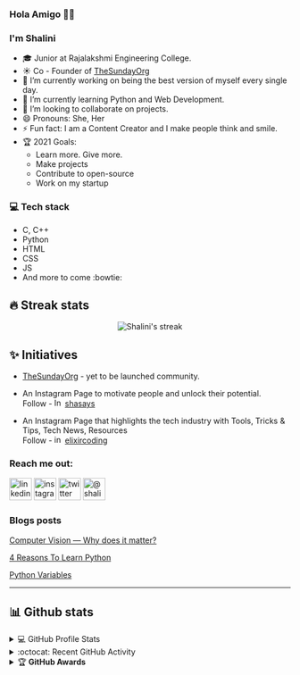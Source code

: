 ### Hola Amigo 👋🏼


### I'm Shalini 


- :mortar_board: Junior at Rajalakshmi Engineering College.
- ☀ Co - Founder of [TheSundayOrg](https://www.thesundayorg.social/)
- 🔭 I’m currently working on being the best version of myself every single day.
- 🌱 I’m currently learning Python and Web Development.
- 👯 I’m looking to collaborate on projects.
- 😄 Pronouns: She, Her
- ⚡ Fun fact: I am a Content Creator and I make people think and smile.
- 🏆 2021 Goals:
  - Learn more. Give more.
  - Make projects
  - Contribute to open-source
  - Work on my startup
### :computer: Tech stack
* C, C++
* Python
* HTML
* CSS
* JS
* And more to come :bowtie:

## 🔥 Streak stats
<!-- GitHub Readme Streak Stats - https://github.com/DenverCoder1/github-readme-streak-stats -->
<p align="center">
    <img title="🔥 Get streak stats for your profile at git.io/streak-stats" alt="Shalini's streak" src="https://github-readme-streak-stats.herokuapp.com/?user=shalinimurali20&theme=neon-dark&hide_border=true"/>
</p>

## ✨ Initiatives
- [TheSundayOrg](https://thesundayorg.social/) - yet to be launched community. <br>
- An Instagram Page to motivate people and unlock their potential. <br>
Follow - [<img src='https://www.vectorlogo.zone/logos/instagram/instagram-icon.svg' alt='Instagram' height='15'>](https://www.instagram.com/ablessednote/) [shasays](https://www.instagram.com/shasays/)

- An Instagram Page that highlights the tech industry with Tools, Tricks & Tips, Tech News, Resources <br>
Follow - [<img src='https://www.vectorlogo.zone/logos/instagram/instagram-icon.svg' alt='instagram' height='15'>](https://www.instagram.com/elixircoding/) [elixircoding](https://www.instagram.com/elixircoding/)

### Reach me out:
[<img src='https://cdn.jsdelivr.net/npm/simple-icons@3.0.1/icons/linkedin.svg' alt='linkedin' height='40'>](https://www.linkedin.com/in/shalinimurali20/) 
[<img src='https://cdn.jsdelivr.net/npm/simple-icons@3.0.1/icons/instagram.svg' alt='instagram' height='40'>](https://www.instagram.com/shasays/) 
[<img src='https://cdn.jsdelivr.net/npm/simple-icons@3.0.1/icons/twitter.svg' alt='twitter' height='40'>](https://twitter.com/shalu01m)
<a href="https://medium.com/@shalinimurali" target="blank"><img src="https://cdn.jsdelivr.net/npm/simple-icons@3.0.1/icons/medium.svg" alt="@shalinimurali" height="40"/></a>

### Blogs posts

[Computer Vision — Why does it matter?](https://shalinimurali.medium.com/computer-vision-why-does-it-matter-92025f122c7b)

[4 Reasons To Learn Python](https://shalinimurali.medium.com/4-reasons-to-choose-python-be6b1c6a5f40)

[Python Variables](https://shalu01m.hashnode.dev/python-variables)

<hr/>

## 📊 Github stats
<!-- https://github.com/anuraghazra/github-readme-stats -->
<details> 
  <summary>💻  GitHub Profile Stats</summary>
  <br/>
    <a href="https://github.com/anuraghazra/github-readme-stats"><img alt="Allen's Github Stats" src="https://github-readme-stats.vercel.app/api?username=shalinimurali20&show_icons=true&count_private=true&theme=react&hide_border=true&bg_color=1F222E&title_color=F85D7F&icon_color=F8D866" height="192px"/></a>
  <a href="https://github.com/anuraghazra/github-readme-stats"><img alt="Shalini's Top Languages" src="https://github-readme-stats.vercel.app/api/top-langs/?username=shalinimurali20&langs_count=8&layout=compact&theme=react&hide_border=true&bg_color=1F222E&title_color=F85D7F&icon_color=F8D866" height="192px"/></a>
  <br/>
  <b>Note:</b> Top languages is only a metric of the languages my public code consists of and doesn't reflect experience or skill level.
</details>
<!-- https://github.com/ashutosh00710/github-readme-activity-graph -->
<details>
  <summary>:octocat:  Recent GitHub Activity</summary>
  <br/>
   <a href="https://github.com/ashutosh00710/github-readme-activity-graph"><img alt="Shalini's Activity Graph" src="https://activity-graph.herokuapp.com/graph?username=shalinimurali20&custom_title=shalinimurali20's%20Contribution%20Graph&bg_color=1F222E&color=F8D866&line=F85D7F&point=FFFFFF&hide_border=true" /></a>
  <br/>
</details>
<details>
    <summary>&#127942 <b>GitHub Awards</b></summary>
  
![Github Trophy](https://github-profile-trophy.vercel.app/?username=shalinimurali20)
  
</details>
